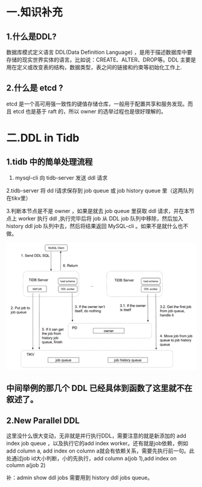 # 一.知识补充

## 1.什么是DDL?

数据库模式定义语言 DDL(Data Definition Language) ，是用于描述数据库中要存储的现实世界实体的语言。比如说：CREATE、ALTER、DROP等。DDL 主要是用在定义或改变表的结构，数据类型，表之间的链接和约束等初始化工作上.

## 2.什么是 etcd ?

etcd 是一个高可用强一致性的键值存储仓库，一般用于配置共享和服务发现。而且 etcd 也是基于 raft 的，所以 owner 的选举过程也是很好理解的。

# 二.DDL in Tidb

## 1.tidb 中的简单处理流程

1. mysql-cli 向 tidb-server 发送 ddl 请求

2.tidb-server 将 dd l请求保存到 job queue 或 job history queue 里（这两队列在tikv里）

3.判断本节点是不是 owner ，如果是就去 job queue  里获取 ddl 请求，并在本节点上 worker 执行 ddl ,执行完毕后将 job 从 DDL job 队列中移除，然后加入 history ddl job 队列中去，然后将结果返回 MySQL-cli 。如果不是就什么也不做。

![](ddl1.png)

## 中间举例的那几个 DDL 已经具体到函数了这里就不在叙述了。

## 2.New Parallel DDL

这里没什么很大变动，无非就是并行执行DDL，需要注意的就是新添加的 add index job queue ，以及执行它的add index worker。还有就是job依赖，例如add column a,
add index on column a就会有依赖关系，需要先执行前一句。此处通过job id大小判断，小的先执行，add column a(job 1),add index on column a(job 2)

补：admin show ddl jobs 需要用到 history ddl jobs queue。







